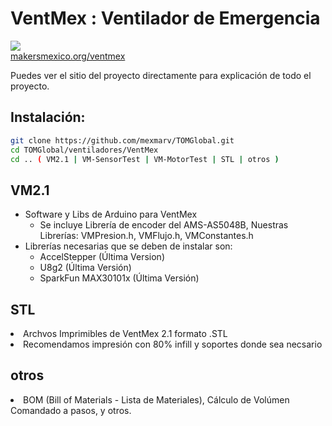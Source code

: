 # VentMex : Ventilador de Emergencia
<img src="https://makersmexico.org/ventmex/wp-content/uploads/2020/06/VMSolo.png"></br>
<a target="TOM" href="www.makersmexico.org">makersmexico.org/ventmex</a>

Puedes ver el sitio del proyecto directamente para explicación de todo el proyecto.

## Instalación:
```bash
git clone https://github.com/mexmarv/TOMGlobal.git
cd TOMGlobal/ventiladores/VentMex
cd .. ( VM2.1 | VM-SensorTest | VM-MotorTest | STL | otros )
```
## VM2.1
<ul>
<li>Software y Libs de Arduino para VentMex
<ul>
<li> Se incluye Librería de encoder del AMS-AS5048B, Nuestras Librerías: VMPresion.h, VMFlujo.h, VMConstantes.h 
</li>
</ul>
</li>
<li>Librerías necesarias que se deben de instalar son:
<ul>
<li>
 AccelStepper (Última Version)
</li>
<li>
 U8g2 (Última Versión)
 </li>
 <li>
SparkFun MAX30101x  (Última Versión)
</li>
</ul>
</ul>

## STL
<li>Archvos Imprimibles de VentMex 2.1 formato .STL</li>
<li>Recomendamos impresión con 80% infill y soportes donde sea necsario</li>

## otros
<li>BOM (Bill of Materials - Lista de Materiales), Cálculo de Volúmen Comandado a pasos, y otros.</li>
